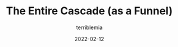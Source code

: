 ---
author: terriblemia
date: 2022-02-12
draft: true
publisher: codepen
tags:
  - code
  - css
  - cascade
target_url: https://codepen.io/miriamsuzanne/pen/gOXRzBa
title: The Entire Cascade (as a Funnel)
---